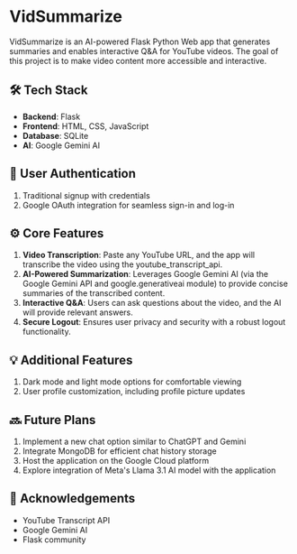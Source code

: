 # VidSummarize

VidSummarize is an AI-powered Flask Python Web app that generates summaries and enables interactive Q&A for YouTube videos. The goal of this project is to make video content more accessible and interactive.

## 🛠️ Tech Stack

- **Backend**: Flask
- **Frontend**: HTML, CSS, JavaScript
- **Database**: SQLite
- **AI**: Google Gemini AI

## 🔐 User Authentication

1. Traditional signup with credentials
2. Google OAuth integration for seamless sign-in and log-in

## ⚙️ Core Features

1. **Video Transcription**: Paste any YouTube URL, and the app will transcribe the video using the youtube_transcript_api.
2. **AI-Powered Summarization**: Leverages Google Gemini AI (via the Google Gemini API and google.generativeai module) to provide concise summaries of the transcribed content.
3. **Interactive Q&A**: Users can ask questions about the video, and the AI will provide relevant answers.
4. **Secure Logout**: Ensures user privacy and security with a robust logout functionality.

## 💡 Additional Features

1. Dark mode and light mode options for comfortable viewing
2. User profile customization, including profile picture updates

## 🔜 Future Plans

1. Implement a new chat option similar to ChatGPT and Gemini
2. Integrate MongoDB for efficient chat history storage
3. Host the application on the Google Cloud platform
4. Explore integration of Meta's Llama 3.1 AI model with the application

## 🙏 Acknowledgements

- YouTube Transcript API
- Google Gemini AI
- Flask community

